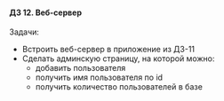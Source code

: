 #### ДЗ 12. Веб-сервер

Задачи:
- Встроить веб-сервер в приложение из ДЗ-11
- Сделать админскую страницу, на которой можно:
  * добавить пользователя
  * получить имя пользователя по id
  * получить количество пользователей в базе
